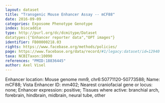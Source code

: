 ```yaml
---
layout: dataset  
title: "Transgenic Mouse Enhancer Assay -- mCF88"  
date: 2016-09-09  
categories: Exposome Phenotype Genotype  
index: biocaddie  
type: http://purl.org/dc/dcmitype/Dataset  
datatypes:{"Enhancer reporter data","OPT images"}  
identifier: FB00000218.03  
rights: https://www.facebase.org/methods/policies/  
page: https://www.facebase.org/data/record/#1/legacy:dataset/id=12940  
taxa: NCBITaxon:10090  
references: "PMID:18836445"  
author: Axel Visel
---
```

 Enhancer location: Mouse genome mm9, chr6:50771120-50773588; Name: mCF88; Vista Enhancer ID: mm402; Nearest craniofacial gene or locus: none; Enhancer expression: positive; Tissues where active: branchial arch, forebrain, hindbrain, midbrain, neural tube, other 
